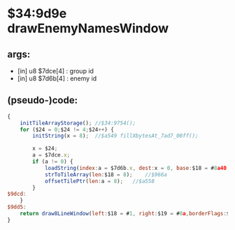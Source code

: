 ﻿
# $34:9d9e drawEnemyNamesWindow

<summary></summary>

## args:
+ [in] u8 $7dce[4] : group id
+ [in] u8 $7d6b[4] : enemy id
## (pseudo-)code:
```js
{
	initTileArrayStorage();	//$34:9754();
	for ($24 = 0;$24 != 4;$24++) {
		initString(x = 8);	//$a549 fillXbytesAt_7ad7_00ff();

		x = $24;
		a = $7dce.x;
		if (a != 0) {
			loadString(index:a = $7d6b.x, dest:x = 0, base:$18 = #8a40);
			strToTileArray(len:$18 = 8);	//$966a
			offsetTilePtr(len:a = 8);	//$a558
		}
$9dcd:
	}
$9dd5:
	return draw8LineWindow(left:$18 = #1, right:$19 = #0a,borderFlags:$1a = #3);	//$8b38
}
```



